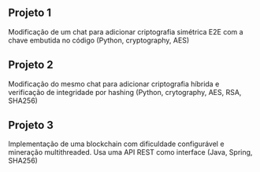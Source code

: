 ## Projeto 1

Modificação de um chat para adicionar criptografia simétrica E2E com a chave embutida no código (Python, cryptography, AES)

## Projeto 2

Modificação do mesmo chat para adicionar criptografia híbrida e verificação de integridade por hashing (Python, crytography, AES, RSA, SHA256)

## Projeto 3

Implementação de uma blockchain com dificuldade configurável e mineração multithreaded. Usa uma API REST como interface (Java, Spring, SHA256)
